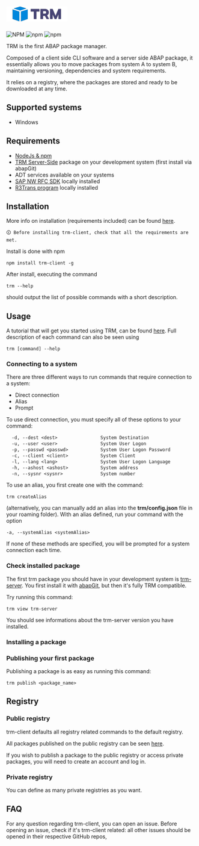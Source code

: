 # <a href="https://trmregistry.regestaitalia.it/"><img src="doc/assets/logo.png" height="40" alt="logo"></a>
![NPM](https://img.shields.io/npm/l/trm-client)
![npm](https://img.shields.io/npm/v/trm-client)
![npm](https://img.shields.io/npm/dt/trm-client)

TRM is the first ABAP package manager.

Composed of a client side CLI software and a server side ABAP package, it essentially allows you to move packages from system A to system B, maintaining versioning, dependencies and system requirements.

It relies on a registry, where the packages are stored and ready to be downloaded at any time.

## Supported systems
- Windows

## Requirements
- [NodeJs & npm](https://docs.npmjs.com/downloading-and-installing-node-js-and-npm#using-a-node-version-manager-to-install-nodejs-and-npm)
- [TRM Server-Side](https://github.com/RegestaItalia/trm-server#installation) package on your development system (first install via abapGit)
- ADT services available on your systems
- [SAP NW RFC SDK](https://github.com/SAP/node-rfc/blob/main/doc/installation.md#sap-nwrfc-sdk-installation) locally installed
- [R3Trans program](https://github.com/RegestaItalia/node-r3trans#installation) locally installed

## Installation
More info on installation (requirements included) can be found [here](./doc/installation.md).

```
🛈 Before installing trm-client, check that all the requirements are met.
```

Install is done with npm
```
npm install trm-client -g
```

After install, executing the command
```
trm --help
```
should output the list of possible commands with a short description.

## Usage
A tutorial that will get you started using TRM, can be found [here](https://blogs.sap.com/?p=1768661).
Full description of each command can also be seen using
```
trm [command] --help
```

### Connecting to a system
There are three different ways to run commands that require connection to a system:
- Direct connection
- Alias
- Prompt

To use direct connection, you must specify all of these options to your command:
```
  -d, --dest <dest>                System Destination
  -u, --user <user>                System User Logon
  -p, --passwd <passwd>            System User Logon Password
  -c, --client <client>            System Client
  -l, --lang <lang>                System User Logon Language
  -h, --ashost <ashost>            System address
  -n, --sysnr <sysnr>              System number
```
To use an alias, you first create one with the command:
```
trm createAlias
```
(alternatively, you can manually add an alias into the **trm/config.json** file in your roaming folder).
With an alias defined, run your command with the option
```
-a, --systemAlias <systemAlias>
```
If none of these methods are specified, you will be prompted for a system connection each time.

### Check installed package
The first trm package you should have in your development system is [trm-server](https://github.com/RegestaItalia/trm-server).
You first install it with [abapGit](https://abapgit.org/), but then it's fully TRM compatible.

Try running this command:
```
trm view trm-server
```
You should see informations about the trm-server version you have installed.

### Installing a package


### Publishing your first package
Publishing a package is as easy as running this command:
```
trm publish <package_name>
```

## Registry
### Public registry
trm-client defaults all registry related commands to the default registry.

All packages published on the public registry can be seen [here](https://www.trmregistry.com/).

If you wish to publish a package to the public registry or access private packages, you will need to create an account and log in.

### Private registry
You can define as many private registries as you want.

## FAQ
For any question regarding trm-client, you can open an issue.
Before opening an issue, check if it's trm-client related: all other issues should be opened in their respective GitHub repos,